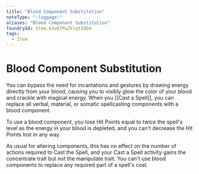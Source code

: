 ```yaml
---
title: "Blood Component Substitution"
noteType: ":luggage:"
aliases: "Blood Component Substitution"
foundryId: Item.63v6TPwZklqtI8D4
tags:
  - Item
---
```


# Blood Component Substitution

You can bypass the need for incantations and gestures by drawing energy directly from your blood, causing you to visibly glow the color of your blood and crackle with magical energy. When you [[Cast a Spell]], you can replace all verbal, material, or somatic spellcasting components with a blood component.

To use a blood component, you lose Hit Points equal to twice the spell's level as the energy in your blood is depleted, and you can't decrease the Hit Points lost in any way.

As usual for altering components, this has no effect on the number of actions required to Cast the Spell, and your Cast a Spell activity gains the concentrate trait but not the manipulate trait. You can't use blood components to replace any required part of a spell's cost.
